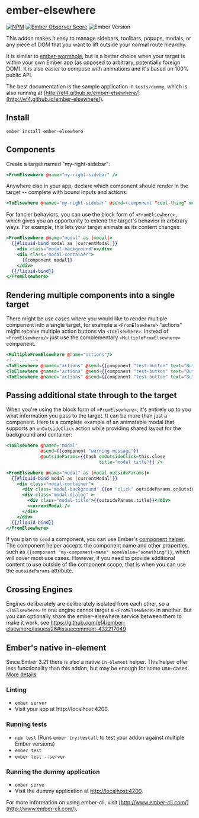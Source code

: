 # ember-elsewhere

[![NPM][npm-badge-img]][npm-badge-link]
[![Ember Observer Score][ember-observer-badge]][ember-observer-url]
![Ember Version][ember-version]

This addon makes it easy to manage sidebars, toolbars, popups, modals, or any piece of DOM that you want to lift outside your normal route hiearchy.

It is similar to [ember-wormhole](https://github.com/yapplabs/ember-wormhole), but is a better choice when your target is within your own Ember app (as opposed to arbitrary, potentially foreign DOM). It is also easier to compose with animations and it's based on 100% public API.

The best documentation is the sample application in `tests/dummy`, which is also running at [http://ef4.github.io/ember-elsewhere/](http://ef4.github.io/ember-elsewhere/).

## Install

```no-highlight
ember install ember-elsewhere
```

## Components

Create a target named "my-right-sidebar":

```hbs
<FromElsewhere @name="my-right-sidebar" />
```

Anywhere else in your app, declare which component should render in the target -- complete with bound inputs and actions:

```hbs
<ToElsewhere @named="my-right-sidebar" @send=(component "cool-thing" model=model launch=(action "launchIt"))/>
```

For fancier behaviors, you can use the block form of `<FromElsewhere>`, which gives you an opportunity to extend the target's behavior in arbitrary ways. For example, this lets your target animate as its content changes:

```hbs
<FromElsewhere @name="modal" as |modal|>
  {{#liquid-bind modal as |currentModal|}}
    <div class="modal-background"></div>
    <div class="modal-container">
      {{component modal}}
    </div>
  {{/liquid-bind}}
</FromElsewhere>
```

## Rendering multiple components into a single target

There might be use cases where you would like to render multiple component into a single target, for example a `<FromElsewhere>` "actions" might receive multiple action buttons via `<ToElsewhere>`. Instead of `<FromElsewhere/>` just use the complementary `<MultipleFromElsewhere>` component.

```hbs
<MultipleFromElsewhere @name="actions"/>
<!-- ... -->
<ToElsewhere @named="actions" @send={{component "test-button" text="Button1"}} />
<ToElsewhere @named="actions" @send={{component "test-button" text="Button2"}} />
<ToElsewhere @named="actions" @send={{component "test-button" text="Button3"}} />
```

## Passing additional state through to the target

When you're using the block form of `<FromElsewhere>`, it's entirely up to you what information you pass to the target. It can be more than just a component. Here is a complete example of an animatable modal that supports an `onOutsideClick` action while providing shared layout for the background and container:

```hbs
<ToElsewhere @named="modal"
             @send={{component "warning-message"}}
             @outsideParams={{hash onOutsideClick=this.close 
                                   title="modal title"}} />
```

```hbs
<FromElsewhere @name="modal" as |modal outsideParams|>
  {{#liquid-bind modal as |currentModal|}}
    <div class="modal-container">
      <div class="modal-background" {{on "click" outsideParams.onOutsideClick}}></div>
      <div class="modal-dialog" >
        <div class="modal-title">{{outsideParams.title}}</div>
        <currentModal />
      </div>
    </div>
  {{/liquid-bind}}
</FromElsewhere>
```

If you plan to `send` a component, you can use Ember's [component helper](https://guides.emberjs.com/release/components/defining-a-component/#toc_dynamically-rendering-a-component).
The component helper accepts the component name and other properties, such as `{{component "my-component-name" someValue="something"}}`, which will cover most use cases.
However, if you need to provide additional content to use outside of the component scope, that is when you can use the `outsideParams` attribute.

## Crossing Engines

Engines deliberately are deliberately isolated from each other, so a `<ToElsewhere>` in one engine cannot target a `<FromElsewhere>` in another. But you can optionally share the ember-elsewhere service between them to make it work, see https://github.com/ef4/ember-elsewhere/issues/26#issuecomment-432217049

## Ember's native in-element

Since Ember 3.21 there is also a native `in-element` helper. This helper offer less functionality than this addon,
but may be enough for some use-cases. [More details](https://api.emberjs.com/ember/3.21/classes/Ember.Templates.helpers/methods/in-element?anchor=in-element)

### Linting

* `ember server`
* Visit your app at http://localhost:4200.

### Running tests

* `npm test` (Runs `ember try:testall` to test your addon against multiple Ember versions)
* `ember test`
* `ember test --server`

### Running the dummy application

* `ember serve`
* Visit the dummy application at [http://localhost:4200](http://localhost:4200).

For more information on using ember-cli, visit [http://www.ember-cli.com/](http://www.ember-cli.com/).

[npm-badge-img]: https://badge.fury.io/js/ember-elsewhere.svg
[npm-badge-link]: http://badge.fury.io/js/ember-elsewhere
[ember-observer-badge]: http://emberobserver.com/badges/ember-elsewhere.svg
[ember-observer-url]: http://emberobserver.com/addons/ember-elsewhere
[ember-version]: https://embadge.io/v1/badge.svg?start=2.3.2
